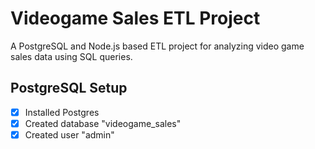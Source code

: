 # Videogame Sales ETL Project

A PostgreSQL and Node.js based ETL project for analyzing video game sales data using SQL queries.

## PostgreSQL Setup

- [x] Installed Postgres
- [x] Created database "videogame_sales"
- [x] Created user "admin"